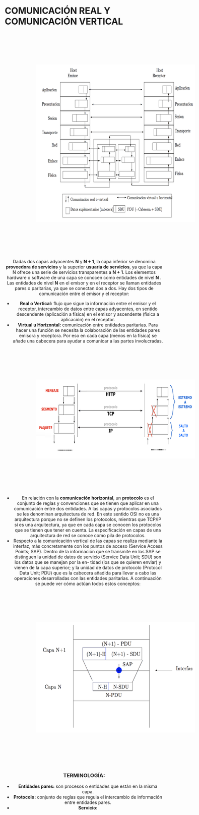 
# COMUNICACIÓN REAL Y COMUNICACIÓN VERTICAL

<center><img src="./img/comunicacion.png" style="margin-left:100px" width="700" height="500" hspace="120" vspace="100" />
 

Dadas dos capas adyacentes **N** y **N + 1**, la capa inferior se denomina **proveedora de servicios** y la superior **usuaria de servicios**, ya que la capa N ofrece una serie de servicios transparentes a **N + 1**.
Los elementos hardware o software de una capa se conocen como entidades de nivel **N** . Las entidades de nivel **N** en el emisor y en el receptor se llaman entidades pares o paritarias, ya que se conectan dos a dos.
Hay dos tipos de comunicación entre el emisor y el receptor:
- **Real o Vertical:** flujo que sigue la información entre el emisor y el receptor, intercambio de datos entre capas adyacentes, en sentido descendente (aplicación a física) en el emisor y ascendente (física a aplicación) en el receptor.
- **Virtual u Horizontal:** comunicación entre entidades paritarias. Para hacer una función se necesita la colaboración de las entidades pares emisora y receptora. Por eso en cada capa (menos en la física) se añade una cabecera para ayudar a comunicar a las partes involucradas.

<center><img src="./img/comunica.png" style="margin-left:100px" width="700" height="250" hspace="120" vspace="100" />

- En relación con la **comunicación horizontal**, un **protocolo** es el conjunto de reglas y convenciones que se tienen que aplicar en una comunicación entre dos entidades. A las capas y protocolos asociados se les denominan arquitectura de red. En este sentido OSI no es una arquitectura porque no se definen los protocolos, mientras que TCP/IP sí es una arquitectura, ya que en cada capa se conocen los protocolos que se tienen que tener en cuenta. La especificación en capas de una arquitectura de red se conoce como pila de protocolos.
- Respecto a la comunicación vertical de las capas se realiza mediante la interfaz, más concretamente con los puntos de acceso (Service Access Points; SAP). Dentro de la información que se transmite en los SAP se distinguen la unidad de datos de servicio (Service Data Unit; SDU) son los datos que se manejan por la en- tidad (los que se quieren enviar) y vienen de la capa superior; y la unidad de datos de protocolo (Protocol Data Unit; PDU) que es la cabecera añadida para llevar a cabo las operaciones desarrolladas con las entidades paritarias. A continuación se puede ver cómo actúan todos estos conceptos:

<center><img src="./img/encapsular.png" style="margin-left:100px" width="550" height="350" hspace="200" vspace="100" />

### TERMINOLOGÍA:

- **Entidades pares:** son procesos o entidades que están en la misma capa.
- **Protocolo:** conjunto de reglas que regula el intercambio de información entre entidades pares.
- **Servicio:** 
